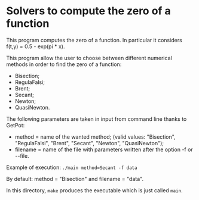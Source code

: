 # Solvers to compute the zero of a function #

This program computes the zero of a function. In particular it considers f(t,y) = 0.5 - exp(pi * x).

This program allow the user to choose between different numerical methods in order to find the zero of a function:
- Bisection;
- RegulaFalsi;
- Brent;
- Secant;
- Newton;
- QuasiNewton.

The following parameters are taken in input from command line thanks to GetPot:
- method = name of the wanted method; (valid values: "Bisection", "RegulaFalsi", "Brent", "Secant", "Newton", "QuasiNewton");
- filename = name of the file with parameters written after the option -f or --file.

Example of execution: `./main method=Secant -f data`

By default: method = "Bisection" and filename = "data".

In this directory, `make` produces the executable which is just called `main`.

